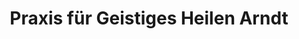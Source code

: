 ---
title: "Praxis für Geistiges Heilen Arndt"
url: /tostedt/praxis-fuer-geistiges-heilen-arndt/
shop: Kosmetik
---